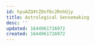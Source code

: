 ```yaml
---
id: hyuAZQ4tZOnf6c2RnhUjy
title: Astrological Sensemaking
desc: ''
updated: 1644961726972
created: 1644961726972
---
```


